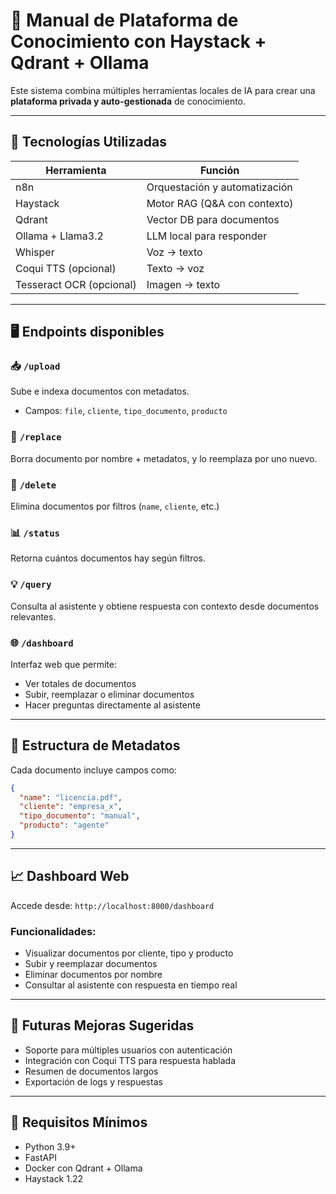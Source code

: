 
# 🧠 Manual de Plataforma de Conocimiento con Haystack + Qdrant + Ollama

Este sistema combina múltiples herramientas locales de IA para crear una **plataforma privada y auto-gestionada** de conocimiento.

---

## 🔧 Tecnologías Utilizadas

| Herramienta        | Función                          |
|--------------------|----------------------------------|
| n8n                | Orquestación y automatización    |
| Haystack           | Motor RAG (Q&A con contexto)     |
| Qdrant             | Vector DB para documentos        |
| Ollama + Llama3.2  | LLM local para responder         |
| Whisper            | Voz → texto                      |
| Coqui TTS (opcional) | Texto → voz                    |
| Tesseract OCR (opcional) | Imagen → texto            |

---

## 🖥️ Endpoints disponibles

### 📥 `/upload`
Sube e indexa documentos con metadatos.
- Campos: `file`, `cliente`, `tipo_documento`, `producto`

### 🔁 `/replace`
Borra documento por nombre + metadatos, y lo reemplaza por uno nuevo.

### 🧹 `/delete`
Elimina documentos por filtros (`name`, `cliente`, etc.)

### 📊 `/status`
Retorna cuántos documentos hay según filtros.

### 💡 `/query`
Consulta al asistente y obtiene respuesta con contexto desde documentos relevantes.

### 🌐 `/dashboard`
Interfaz web que permite:
- Ver totales de documentos
- Subir, reemplazar o eliminar documentos
- Hacer preguntas directamente al asistente

---

## 📁 Estructura de Metadatos

Cada documento incluye campos como:

```json
{
  "name": "licencia.pdf",
  "cliente": "empresa_x",
  "tipo_documento": "manual",
  "producto": "agente"
}
```

---

## 📈 Dashboard Web

Accede desde: `http://localhost:8000/dashboard`

### Funcionalidades:
- Visualizar documentos por cliente, tipo y producto
- Subir y reemplazar documentos
- Eliminar documentos por nombre
- Consultar al asistente con respuesta en tiempo real

---

## 🚀 Futuras Mejoras Sugeridas

- Soporte para múltiples usuarios con autenticación
- Integración con Coqui TTS para respuesta hablada
- Resumen de documentos largos
- Exportación de logs y respuestas

---

## 🧩 Requisitos Mínimos

- Python 3.9+
- FastAPI
- Docker con Qdrant + Ollama
- Haystack 1.22
